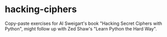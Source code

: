 # hacking-ciphers
Copy-paste exercises for  Al Sweigart's book "Hacking Secret Ciphers with Python", might follow up with Zed Shaw's "Learn Python the Hard Way".
